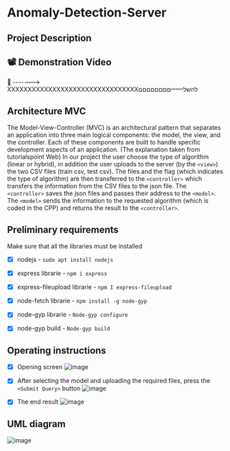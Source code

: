 # Anomaly-Detection-Server


## Project Description

## 📽️ Demonstration Video
🤜 -------> XXXXXXXXXXXXXXXXXXXXXXXXXXXXXXXXלהשלייייייייםםםםםםםם

##  Architecture MVC
The Model-View-Controller (MVC) is an architectural pattern that separates an application into three main logical components: the model, the view, and the controller. Each of these components are built to handle specific development aspects of an application. (The explanation taken from tutorialspoint Web)
In our project the user choose the type of algorithm (linear or hybrid), in addition the user uploads to the server (by the  `<view>`) the two CSV files (train csv, test csv). 
The files and the flag (which indicates the type of algorithm) are then transferred to the `<controller>` which transfers the information from the CSV files to the json file.
The  `<controller>` saves the json files and passes their address to the  `<model>`.
The  `<model>` sends the information to the requested algorithm (which is coded in the CPP) and returns the result to the  `<controller>`.



##  Preliminary requirements

Make sure that all the libraries must be installed
- [x] nodejs - `sudo apt install nodejs`
- [x] express librarie - `npm i express`
- [x]  express-fileupload librarie - `npm I express-fileupload`
- [x] node-fetch librarie - `npm install -g node-gyp`
- [x] node-gyp librarie - `Node-gyp configure`
- [x] node-gyp build - `Node-gyp build`


##  Operating instructions

- [x] Opening screen
![image](https://user-images.githubusercontent.com/73064092/119977317-f16cd680-bfc0-11eb-9983-eab9e743a589.png)

- [x] After selecting the model and uploading the required files, press the `<Submit Query>` button
 ![image](https://user-images.githubusercontent.com/73064092/119977442-1e20ee00-bfc1-11eb-86e8-70f08afec2ad.png)
- [x] The end result
![image](https://user-images.githubusercontent.com/73064092/119977495-30029100-bfc1-11eb-9257-12f2e6764f17.png)



## UML diagram
![image](https://user-images.githubusercontent.com/73064092/119975369-70144480-bfbe-11eb-9051-49005aa51db1.png)



